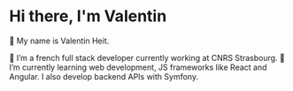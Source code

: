 # Hi there, I'm Valentin
👋 My name is Valentin Heit. 

👀 I’m a french full stack developer currently working at CNRS Strasbourg.
🌱 I’m currently learning web development, JS frameworks like React and Angular. I also develop backend APIs with Symfony. 




